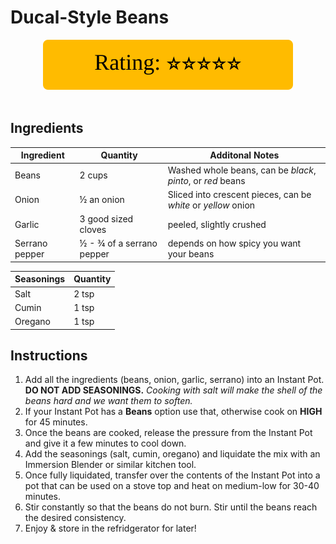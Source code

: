 # Ducal-Style Beans

<div align="center">
  <img src="../graphics/svg/stars-5.svg" alt="Rating">
</div>

<br>

## Ingredients
| Ingredient | Quantity | Additonal Notes |
| --- | --- | --- |
| Beans | 2 cups | Washed whole beans, can be *black*, *pinto*, or *red* beans |
| Onion | ½ an onion | Sliced into crescent pieces, can be *white* or *yellow* onion |
| Garlic | 3 good sized cloves | peeled, slightly crushed |
| Serrano pepper | ½ - ¾ of a serrano pepper | depends on how spicy you want your beans |

| Seasonings | Quantity |
| --- | --- |
| Salt | 2 tsp |
| Cumin | 1 tsp |
| Oregano | 1 tsp |

## Instructions
1. Add all the ingredients (beans, onion, garlic, serrano) into an Instant Pot. **DO NOT ADD SEASONINGS.** *Cooking with salt will make the shell of the beans hard and we want them to soften.*
1. If your Instant Pot has a **Beans** option use that, otherwise cook on **HIGH** for 45 minutes.
1. Once the beans are cooked, release the pressure from the Instant Pot and give it a few minutes to cool down.
1. Add the seasonings (salt, cumin, oregano) and liquidate the mix with an Immersion Blender or similar kitchen tool.
1. Once fully liquidated, transfer over the contents of the Instant Pot into a pot that can be used on a stove top and heat on medium-low for 30-40 minutes.
1. Stir constantly so that the beans do not burn. Stir until the beans reach the desired consistency.
1. Enjoy & store in the refridgerator for later!
